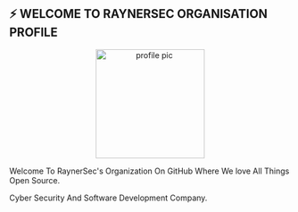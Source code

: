 <p align="center">

## ⚡ WELCOME TO RAYNERSEC ORGANISATION PROFILE

<p align="center"><img alt="profile pic" width="195px" src="https://avatars.githubusercontent.com/u/54022039?s=200&v=4" /></p>

Welcome To RaynerSec's Organization On GitHub Where We love All Things Open Source.

Cyber Security And Software Development Company.

<!--

**Here are some ideas to get you started:**

🙋‍♀️ A short introduction - what is your organization all about?
🌈 Contribution guidelines - how can the community get involved?
👩‍💻 Useful resources - where can the community find your docs? Is there anything else the community should know?
🍿 Fun facts - what does your team eat for breakfast?
🧙 Remember, you can do mighty things with the power of [Markdown](https://docs.github.com/github/writing-on-github/getting-started-with-writing-and-formatting-on-github/basic-writing-and-formatting-syntax)
-->
